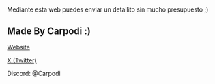 # 
Mediante esta web puedes enviar un detallito sin mucho presupuesto ;)
## Made By Carpodi :)

[Website](https://jahzielgarcia.com)

[X (Twitter)](https://x.com/DevCarpodi)

Discord: @Carpodi

